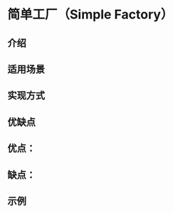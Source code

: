 # 简单工厂（Simple Factory）

## 介绍




## 适用场景





## 实现方式



## 优缺点

优点：
- 


缺点：
- 



## 示例













